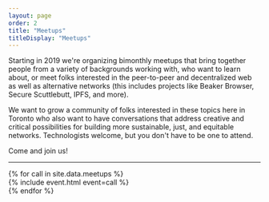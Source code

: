 ```yaml
---
layout: page
order: 2
title: "Meetups"
titleDisplay: "Meetups"
---
```


Starting in 2019 we're organizing bimonthly meetups that bring together people from a variety of backgrounds working with, who want to learn about, or meet folks interested in the peer-to-peer and decentralized web as well as alternative networks (this includes projects like Beaker Browser,  Secure Scuttlebutt, IPFS, and more).

We want to grow a community of folks interested in these topics here in Toronto who also want to have conversations that address creative and critical possibilities for building more sustainable, just, and equitable networks. Technologists welcome, but you don't have to be one to attend.

Come and join us!

***

<!-- Call section -->
<section class="sections">
  <div class="row events-grid">
    {% for call in site.data.meetups %}
    <div class="six columns event">
      {% include event.html event=call %}
    </div>
    {% endfor %}
  </div>
</section>
